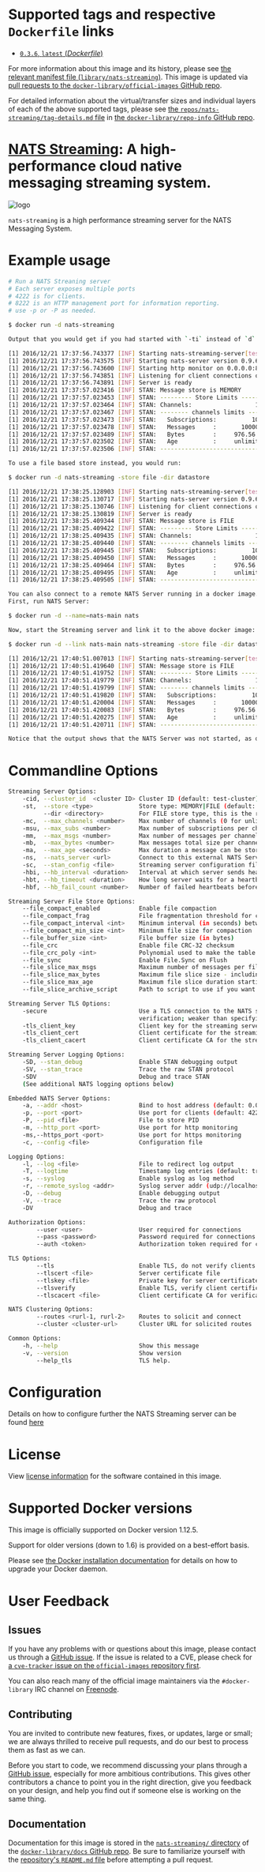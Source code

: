 # Supported tags and respective `Dockerfile` links

-	[`0.3.6`, `latest` (*Dockerfile*)](https://github.com/nats-io/nats-streaming-docker/blob/d4c16d81cdfb43b502983473c4d4f53eb15cdad2/Dockerfile)

For more information about this image and its history, please see [the relevant manifest file (`library/nats-streaming`)](https://github.com/docker-library/official-images/blob/master/library/nats-streaming). This image is updated via [pull requests to the `docker-library/official-images` GitHub repo](https://github.com/docker-library/official-images/pulls?q=label%3Alibrary%2Fnats-streaming).

For detailed information about the virtual/transfer sizes and individual layers of each of the above supported tags, please see [the `repos/nats-streaming/tag-details.md` file](https://github.com/docker-library/repo-info/blob/master/repos/nats-streaming/tag-details.md) in [the `docker-library/repo-info` GitHub repo](https://github.com/docker-library/repo-info).

# [NATS Streaming](https://nats.io): A high-performance cloud native messaging streaming system.

![logo](https://raw.githubusercontent.com/docker-library/docs/4a2d30cdf4ff4bc6ae915ada7a058db0c908659d/nats-streaming/logo.png)

`nats-streaming` is a high performance streaming server for the NATS Messaging System.

# Example usage

```bash
# Run a NATS Streaning server
# Each server exposes multiple ports
# 4222 is for clients.
# 8222 is an HTTP management port for information reporting.
# use -p or -P as needed.

$ docker run -d nats-streaming

Output that you would get if you had started with `-ti` instead of `d` (for daemon):

[1] 2016/12/21 17:37:56.743377 [INF] Starting nats-streaming-server[test-cluster] version 0.3.6
[1] 2016/12/21 17:37:56.743575 [INF] Starting nats-server version 0.9.6
[1] 2016/12/21 17:37:56.743600 [INF] Starting http monitor on 0.0.0.0:8222
[1] 2016/12/21 17:37:56.743851 [INF] Listening for client connections on 0.0.0.0:4222
[1] 2016/12/21 17:37:56.743891 [INF] Server is ready
[1] 2016/12/21 17:37:57.023416 [INF] STAN: Message store is MEMORY
[1] 2016/12/21 17:37:57.023453 [INF] STAN: --------- Store Limits ---------
[1] 2016/12/21 17:37:57.023464 [INF] STAN: Channels:                  100 *
[1] 2016/12/21 17:37:57.023467 [INF] STAN: -------- channels limits -------
[1] 2016/12/21 17:37:57.023473 [INF] STAN:   Subscriptions:          1000 *
[1] 2016/12/21 17:37:57.023478 [INF] STAN:   Messages     :       1000000 *
[1] 2016/12/21 17:37:57.023489 [INF] STAN:   Bytes        :     976.56 MB *
[1] 2016/12/21 17:37:57.023502 [INF] STAN:   Age          :     unlimited *
[1] 2016/12/21 17:37:57.023506 [INF] STAN: --------------------------------

To use a file based store instead, you would run:

$ docker run -d nats-streaming -store file -dir datastore

[1] 2016/12/21 17:38:25.128903 [INF] Starting nats-streaming-server[test-cluster] version 0.3.6
[1] 2016/12/21 17:38:25.130717 [INF] Starting nats-server version 0.9.6
[1] 2016/12/21 17:38:25.130746 [INF] Listening for client connections on 0.0.0.0:4222
[1] 2016/12/21 17:38:25.130819 [INF] Server is ready
[1] 2016/12/21 17:38:25.409344 [INF] STAN: Message store is FILE
[1] 2016/12/21 17:38:25.409422 [INF] STAN: --------- Store Limits ---------
[1] 2016/12/21 17:38:25.409435 [INF] STAN: Channels:                  100 *
[1] 2016/12/21 17:38:25.409440 [INF] STAN: -------- channels limits -------
[1] 2016/12/21 17:38:25.409445 [INF] STAN:   Subscriptions:          1000 *
[1] 2016/12/21 17:38:25.409450 [INF] STAN:   Messages     :       1000000 *
[1] 2016/12/21 17:38:25.409464 [INF] STAN:   Bytes        :     976.56 MB *
[1] 2016/12/21 17:38:25.409495 [INF] STAN:   Age          :     unlimited *
[1] 2016/12/21 17:38:25.409505 [INF] STAN: --------------------------------

You can also connect to a remote NATS Server running in a docker image.
First, run NATS Server:

$ docker run -d --name=nats-main nats

Now, start the Streaming server and link it to the above docker image:

$ docker run -d --link nats-main nats-streaming -store file -dir datastore -ns nats://nats-main:4222

[1] 2016/12/21 17:40:51.007013 [INF] Starting nats-streaming-server[test-cluster] version 0.3.6
[1] 2016/12/21 17:40:51.419640 [INF] STAN: Message store is FILE
[1] 2016/12/21 17:40:51.419752 [INF] STAN: --------- Store Limits ---------
[1] 2016/12/21 17:40:51.419779 [INF] STAN: Channels:                  100 *
[1] 2016/12/21 17:40:51.419799 [INF] STAN: -------- channels limits -------
[1] 2016/12/21 17:40:51.419820 [INF] STAN:   Subscriptions:          1000 *
[1] 2016/12/21 17:40:51.420004 [INF] STAN:   Messages     :       1000000 *
[1] 2016/12/21 17:40:51.420083 [INF] STAN:   Bytes        :     976.56 MB *
[1] 2016/12/21 17:40:51.420275 [INF] STAN:   Age          :     unlimited *
[1] 2016/12/21 17:40:51.420711 [INF] STAN: --------------------------------

Notice that the output shows that the NATS Server was not started, as opposed to the first output.

```

# Commandline Options

```bash
Streaming Server Options:
    -cid, --cluster_id  <cluster ID> Cluster ID (default: test-cluster)
    -st,  --store <type>             Store type: MEMORY|FILE (default: MEMORY)
          --dir <directory>          For FILE store type, this is the root directory
    -mc,  --max_channels <number>    Max number of channels (0 for unlimited)
    -msu, --max_subs <number>        Max number of subscriptions per channel (0 for unlimited)
    -mm,  --max_msgs <number>        Max number of messages per channel (0 for unlimited)
    -mb,  --max_bytes <number>       Max messages total size per channel (0 for unlimited)
    -ma,  --max_age <seconds>        Max duration a message can be stored ("0s" for unlimited)
    -ns,  --nats_server <url>        Connect to this external NATS Server (embedded otherwise)
    -sc,  --stan_config <file>       Streaming server configuration file
    -hbi, --hb_interval <duration>   Interval at which server sends heartbeat to a client
    -hbt, --hb_timeout <duration>    How long server waits for a heartbeat response
    -hbf, --hb_fail_count <number>   Number of failed heartbeats before server closes the client connection

Streaming Server File Store Options:
    --file_compact_enabled           Enable file compaction
    --file_compact_frag              File fragmentation threshold for compaction
    --file_compact_interval <int>    Minimum interval (in seconds) between file compactions
    --file_compact_min_size <int>    Minimum file size for compaction
    --file_buffer_size <int>         File buffer size (in bytes)
    --file_crc                       Enable file CRC-32 checksum
    --file_crc_poly <int>            Polynomial used to make the table used for CRC-32 checksum
    --file_sync                      Enable File.Sync on Flush
    --file_slice_max_msgs            Maximum number of messages per file slice (subject to channel limits)
    --file_slice_max_bytes           Maximum file slice size - including index file (subject to channel limits)
    --file_slice_max_age             Maximum file slice duration starting when the first message is stored (subject to channel limits)
    --file_slice_archive_script      Path to script to use if you want to archive a file slice being removed

Streaming Server TLS Options:
    -secure                          Use a TLS connection to the NATS server without
                                     verification; weaker than specifying certificates.
    -tls_client_key                  Client key for the streaming server
    -tls_client_cert                 Client certificate for the streaming server
    -tls_client_cacert               Client certificate CA for the streaming server

Streaming Server Logging Options:
    -SD, --stan_debug                Enable STAN debugging output
    -SV, --stan_trace                Trace the raw STAN protocol
    -SDV                             Debug and trace STAN
    (See additional NATS logging options below)

Embedded NATS Server Options:
    -a, --addr <host>                Bind to host address (default: 0.0.0.0)
    -p, --port <port>                Use port for clients (default: 4222)
    -P, --pid <file>                 File to store PID
    -m, --http_port <port>           Use port for http monitoring
    -ms,--https_port <port>          Use port for https monitoring
    -c, --config <file>              Configuration file

Logging Options:
    -l, --log <file>                 File to redirect log output
    -T, --logtime                    Timestamp log entries (default: true)
    -s, --syslog                     Enable syslog as log method
    -r, --remote_syslog <addr>       Syslog server addr (udp://localhost:514)
    -D, --debug                      Enable debugging output
    -V, --trace                      Trace the raw protocol
    -DV                              Debug and trace

Authorization Options:
        --user <user>                User required for connections
        --pass <password>            Password required for connections
        --auth <token>               Authorization token required for connections

TLS Options:
        --tls                        Enable TLS, do not verify clients (default: false)
        --tlscert <file>             Server certificate file
        --tlskey <file>              Private key for server certificate
        --tlsverify                  Enable TLS, verify client certificates
        --tlscacert <file>           Client certificate CA for verification

NATS Clustering Options:
        --routes <rurl-1, rurl-2>    Routes to solicit and connect
        --cluster <cluster-url>      Cluster URL for solicited routes

Common Options:
    -h, --help                       Show this message
    -v, --version                    Show version
        --help_tls                   TLS help.
```

# Configuration

Details on how to configure further the NATS Streaming server can be found [here](https://github.com/nats-io/nats-streaming-server#configuring)

# License

View [license information](https://github.com/nats-io/nats-streaming-server/blob/master/LICENSE) for the software contained in this image.

# Supported Docker versions

This image is officially supported on Docker version 1.12.5.

Support for older versions (down to 1.6) is provided on a best-effort basis.

Please see [the Docker installation documentation](https://docs.docker.com/installation/) for details on how to upgrade your Docker daemon.

# User Feedback

## Issues

If you have any problems with or questions about this image, please contact us through a [GitHub issue](https://github.com/nats-io/nats-streaming-docker/issues). If the issue is related to a CVE, please check for [a `cve-tracker` issue on the `official-images` repository first](https://github.com/docker-library/official-images/issues?q=label%3Acve-tracker).

You can also reach many of the official image maintainers via the `#docker-library` IRC channel on [Freenode](https://freenode.net).

## Contributing

You are invited to contribute new features, fixes, or updates, large or small; we are always thrilled to receive pull requests, and do our best to process them as fast as we can.

Before you start to code, we recommend discussing your plans through a [GitHub issue](https://github.com/nats-io/nats-streaming-docker/issues), especially for more ambitious contributions. This gives other contributors a chance to point you in the right direction, give you feedback on your design, and help you find out if someone else is working on the same thing.

## Documentation

Documentation for this image is stored in the [`nats-streaming/` directory](https://github.com/docker-library/docs/tree/master/nats-streaming) of the [`docker-library/docs` GitHub repo](https://github.com/docker-library/docs). Be sure to familiarize yourself with the [repository's `README.md` file](https://github.com/docker-library/docs/blob/master/README.md) before attempting a pull request.
